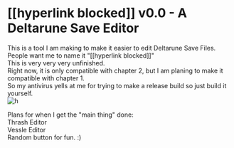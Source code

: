 # [[hyperlink blocked]] v0.0 - A Deltarune Save Editor 

This is a tool I am making to make it easier to edit Deltarune Save Files. <br>
People want me to name it "[[hyperlink blocked]]" <br>
This is very very very unfinished.<br>
Right now, it is only compatible with chapter 2, but I am planing to make it compatible with chapter 1.<br>
So my antivirus yells at me for trying to make a release build so just build it yourself.<br>
![h](https://media.discordapp.net/attachments/892459319247896606/894036653520343070/unknown.png "Even when I am not making romhacks I can not escape cutoff.")


Plans for when I get the "main thing" done:<br>
Thrash Editor<br>
Vessle Editor<br>
Random button for fun. :)
